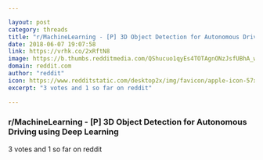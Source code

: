 ```yaml
---

layout: post
category: threads
title: "r/MachineLearning - [P] 3D Object Detection for Autonomous Driving using Deep Learning"
date: 2018-06-07 19:07:58
link: https://vrhk.co/2xRftN8
image: https://b.thumbs.redditmedia.com/QShucuo1qyEs4TOTAgnONzJsfUBhA_wPvh2Qbz8oSew.jpg
domain: reddit.com
author: "reddit"
icon: https://www.redditstatic.com/desktop2x/img/favicon/apple-icon-57x57.png
excerpt: "3 votes and 1 so far on reddit"

---
```


### r/MachineLearning - [P] 3D Object Detection for Autonomous Driving using Deep Learning

3 votes and 1 so far on reddit